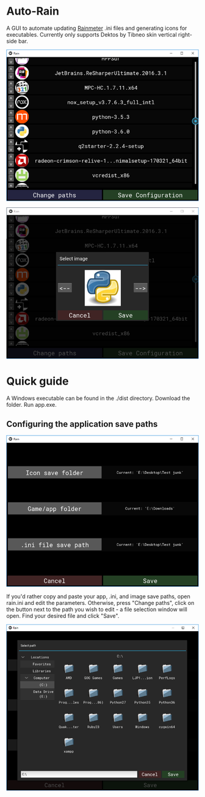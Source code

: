 # Auto-Rain
A GUI to automate updating [Rainmeter](https://www.rainmeter.net/) .ini files and generating icons for executables. Currently only supports Dektos by Tibneo skin vertical right-side bar.

![Main menu](preview/main_screen.png "The main screen of the app")

![Image selection menu](preview/image_selection.png "Selecting the icon for your game/app")

# Quick guide
A Windows executable can be found in the ./dist directory. Download the folder. Run app.exe. 

## Configuring the application save paths

![Path configuration](preview/file_selection.png "File save path selection screen")

If you'd rather copy and paste your app, .ini, and image save paths, open rain.ini and edit the parameters. Otherwise, press "Change paths", click on the button next to the path you wish to edit - a file selection window will open. Find your desired file and click "Save".

![Path selection](preview/path_selection.png "Selecting a path in the application")


